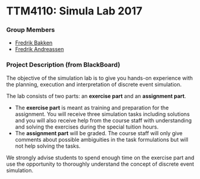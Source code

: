 # TTM4110: Simula Lab 2017

### Group Members
 - [Fredrik Bakken](https://fredrikbakken.no)
 - [Fredrik Andreassen](https://github.com/fredrian)

### Project Description (from BlackBoard)

The objective of the simulation lab is to give you hands-on experience with the planning, execution and interpretation of discrete event simulation. 

The lab consists of two parts: an **exercise part** and an **assignment part**.

 - The **exercise part** is meant as training and preparation for the assignment. You will receive three simulation tasks including solutions and you will also receive help from the course staff with understanding and solving the exercises during the special tuition hours.
 - The **assignment part** will be graded. The course staff will only give comments about possible ambiguities in the task formulations but will not help solving the tasks.

We strongly advise students to spend enough time on the exercise part and use the opportunity to thoroughly understand the concept of discrete event simulation. 
